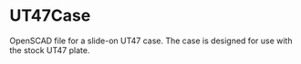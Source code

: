 # UT47Case
OpenSCAD file for a slide-on UT47 case. The case is designed for use with the stock UT47 plate.
